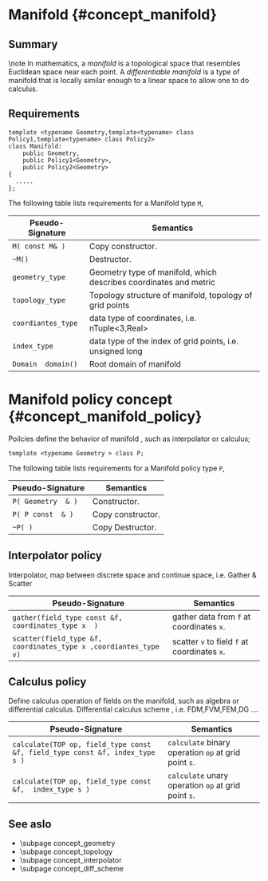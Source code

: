 Manifold  {#concept_manifold}
===========================
## Summary
  \note In mathematics, a _manifold_ is a topological space that resembles Euclidean space near each point. A _differentiable manifold_ is a type of manifold that is locally similar enough to a linear space to allow one to do calculus. 
   
## Requirements

 ~~~~~~~~~~~~~{.cpp}
 template <typename Geometry,template<typename> class Policy1,template<typename> class Policy2> 
 class Manifold:
	 public Geometry, 
	 public Policy1<Geometry>,
	 public Policy2<Geometry>
 {
   .....
 };
 ~~~~~~~~~~~~~
The following table lists requirements for a Manifold type `M`,  

 Pseudo-Signature  		| Semantics  
 -------------------|-------------  
 `M( const M& )` 		| Copy constructor.  
 `~M()` 				| Destructor. 
 `geometry_type`		| Geometry type of manifold, which describes coordinates and metric
 `topology_type`		| Topology structure of manifold,   topology of grid points
 `coordiantes_type` 	| data type of coordinates, i.e. nTuple<3,Real>
 `index_type`			| data type of the index of grid points, i.e. unsigned long
 `Domain  domain()`	| Root domain of manifold


Manifold policy concept {#concept_manifold_policy}
================================================
  Poilcies define the behavior of manifold , such as  interpolator or calculus;
 ~~~~~~~~~~~~~{.cpp}
 template <typename Geometry > class P;
 ~~~~~~~~~~~~~
 
 The following table lists requirements for a Manifold policy type `P`,  

 Pseudo-Signature  		| Semantics  
 -------------------|-------------  
 `P( Geometry  & )` 	| Constructor.  
 `P( P const  & )`		| Copy constructor.  
 `~P( )` 				| Copy Destructor.  
 
## Interpolator policy
  Interpolator, map between discrete space and continue space, i.e. Gather & Scatter
  
   Pseudo-Signature  		| Semantics  
 -------------------|-------------  
 `gather(field_type const &f, coordinates_type x  )` 	| gather data from `f` at coordinates `x`.  
 `scatter(field_type &f, coordinates_type x ,coordiantes_type v)` 	| scatter `v` to field  `f` at coordinates `x`.  
  
## Calculus  policy
 Define calculus operation of  fields on the manifold, such  as algebra or differential calculus.
 Differential calculus scheme , i.e. FDM,FVM,FEM,DG ....


 Pseudo-Signature  		| Semantics  
 -------------------|-------------  
 `calculate(TOP op, field_type const &f, field_type const &f, index_type s ) `	| `calculate`  binary operation `op` at grid point `s`.  
 `calculate(TOP op, field_type const &f,  index_type s )` 	| `calculate`  unary operation  `op`  at grid point `s`.   


## See aslo
- \subpage concept_geometry 
- \subpage concept_topology
- \subpage concept_interpolator
- \subpage concept_diff_scheme





